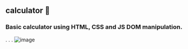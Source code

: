 ## calculator 🧮

### Basic calculator using HTML, CSS and JS DOM manipulation. 
.
.
.
![image](https://github.com/ritikkohli/calculator/assets/108524122/7013a4a4-debe-455c-8ff3-b040b3db19e5)

